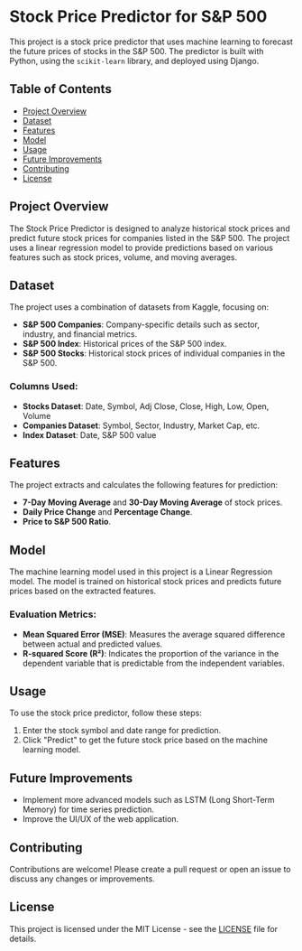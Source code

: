 # Stock Price Predictor for S&P 500

This project is a stock price predictor that uses machine learning to forecast the future prices of stocks in the S&P 500. The predictor is built with Python, using the `scikit-learn` library, and deployed using Django.

## Table of Contents
- [Project Overview](#project-overview)
- [Dataset](#dataset)
- [Features](#features)
- [Model](#model)
- [Usage](#usage)
- [Future Improvements](#future-improvements)
- [Contributing](#contributing)
- [License](#license)

## Project Overview
The Stock Price Predictor is designed to analyze historical stock prices and predict future stock prices for companies listed in the S&P 500. The project uses a linear regression model to provide predictions based on various features such as stock prices, volume, and moving averages.

## Dataset
The project uses a combination of datasets from Kaggle, focusing on:
- **S&P 500 Companies**: Company-specific details such as sector, industry, and financial metrics.
- **S&P 500 Index**: Historical prices of the S&P 500 index.
- **S&P 500 Stocks**: Historical stock prices of individual companies in the S&P 500.

### Columns Used:
- **Stocks Dataset**: Date, Symbol, Adj Close, Close, High, Low, Open, Volume
- **Companies Dataset**: Symbol, Sector, Industry, Market Cap, etc.
- **Index Dataset**: Date, S&P 500 value

## Features
The project extracts and calculates the following features for prediction:
- **7-Day Moving Average** and **30-Day Moving Average** of stock prices.
- **Daily Price Change** and **Percentage Change**.
- **Price to S&P 500 Ratio**.

## Model
The machine learning model used in this project is a Linear Regression model. The model is trained on historical stock prices and predicts future prices based on the extracted features.

### Evaluation Metrics:
- **Mean Squared Error (MSE)**: Measures the average squared difference between actual and predicted values.
- **R-squared Score (R²)**: Indicates the proportion of the variance in the dependent variable that is predictable from the independent variables.

## Usage
To use the stock price predictor, follow these steps:

1. Enter the stock symbol and date range for prediction.
2. Click "Predict" to get the future stock price based on the machine learning model.

## Future Improvements
- Implement more advanced models such as LSTM (Long Short-Term Memory) for time series prediction.
- Improve the UI/UX of the web application.

## Contributing
Contributions are welcome! Please create a pull request or open an issue to discuss any changes or improvements.

## License
This project is licensed under the MIT License - see the [LICENSE](LICENSE) file for details.